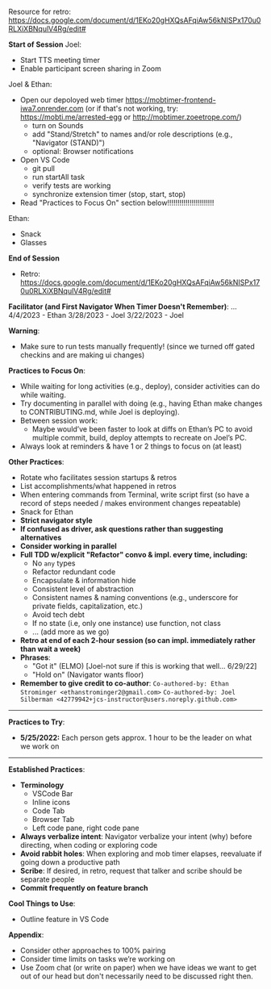 Resource for retro: https://docs.google.com/document/d/1EKo20gHXQsAFqiAw56kNISPx170u0RLXiXBNqulV4Rg/edit#

**Start of Session**
Joel:

- Start TTS meeting timer
- Enable participant screen sharing in Zoom

Joel & Ethan:

- Open our depoloyed web timer https://mobtimer-frontend-iwa7.onrender.com (or if that's not working, try: https://mobti.me/arrested-egg or http://mobtimer.zoeetrope.com/)
  - turn on Sounds
  - add "Stand/Stretch" to names and/or role descriptions (e.g., "Navigator (STAND)")
  - optional: Browser notifications
- Open VS Code
  - git pull
  - run startAll task
  - verify tests are working
  - synchronize extension timer (stop, start, stop)
- Read "Practices to Focus On" section below!!!!!!!!!!!!!!!!!!!!!!!

Ethan:

- Snack
- Glasses

**End of Session**

- Retro: https://docs.google.com/document/d/1EKo20gHXQsAFqiAw56kNISPx170u0RLXiXBNqulV4Rg/edit#

**Facilitator (and First Navigator When Timer Doesn't Remember)**:
...
4/4/2023 - Ethan
3/28/2023 - Joel
3/22/2023 - Joel

**Warning**:

- Make sure to run tests manually frequently! (since we turned off gated checkins and are making ui changes)

**Practices to Focus On**:

- While waiting for long activities (e.g., deploy), consider activities can do while waiting.
- Try documenting in parallel with doing (e.g., having Ethan make changes to CONTRIBUTING.md, while Joel is deploying).
- Between session work:
  - Maybe would’ve been faster to look at diffs on Ethan’s PC to avoid multiple commit, build, deploy attempts to recreate on Joel’s PC.
- Always look at reminders & have 1 or 2 things to focus on (at least)

**Other Practices**:

- Rotate who facilitates session startups & retros
- List accomplishments/what happened in retros
- When entering commands from Terminal, write script first (so have a record of steps needed / makes environment changes repeatable)
- Snack for Ethan
- **Strict navigator style**
- **If confused as driver, ask questions rather than suggesting alternatives**
- **Consider working in parallel**
- **Full TDD w/explicit "Refactor" convo & impl. every time, including:**
  - No `any` types
  - Refactor redundant code
  - Encapsulate & information hide
  - Consistent level of abstraction
  - Consistent names & naming conventions (e.g., underscore for private fields, capitalization, etc.)
  - Avoid tech debt
  - If no state (i.e, only one instance) use function, not class
  - ... (add more as we go)
- **Retro at end of each 2-hour session (so can impl. immediately rather than wait a week)**
- **Phrases**:
  - "Got it" (ELMO) [Joel-not sure if this is working that well... 6/29/22]
  - "Hold on" (Navigator wants floor)
- **Remember to give credit to co-author**:
  `Co-authored-by: Ethan Strominger <ethanstrominger2@gmail.com>`
  `Co-authored-by: Joel Silberman <42779942+jcs-instructor@users.noreply.github.com>`

---

**Practices to Try**:

- **5/25/2022:** Each person gets approx. 1 hour to be the leader on what we work on

---

**Established Practices**:

- **Terminology**
  - VSCode Bar
  - Inline icons
  - Code Tab
  - Browser Tab
  - Left code pane, right code pane
- **Always verbalize intent**: Navigator verbalize your intent (why) before directing, when coding or exploring code
- **Avoid rabbit holes**: When exploring and mob timer elapses, reevaluate if going down a productive path
- **Scribe**: If desired, in retro, request that talker and scribe should be separate people
- **Commit frequently on feature branch**

**Cool Things to Use**:

- Outline feature in VS Code

**Appendix**:

- Consider other approaches to 100% pairing
- Consider time limits on tasks we’re working on
- Use Zoom chat (or write on paper) when we have ideas we want to get out of our head but don't necessarily need to be discussed right then.
